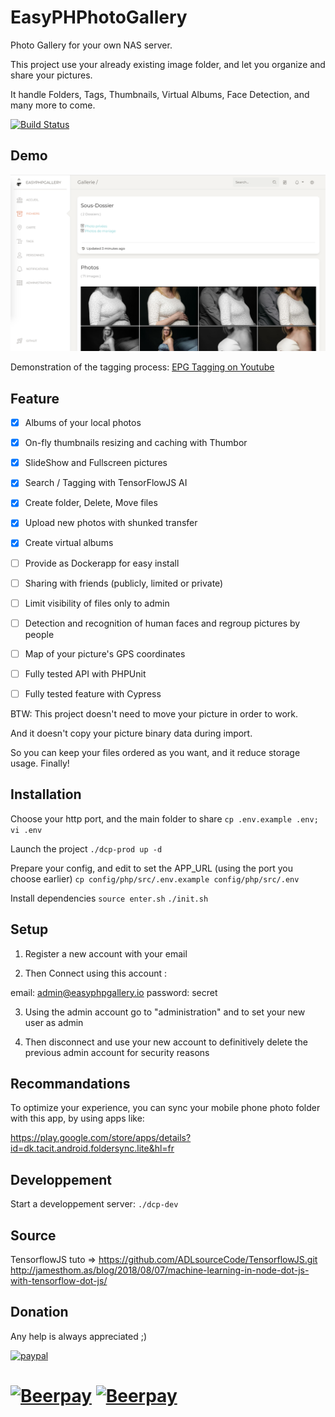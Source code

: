 # EasyPHPhotoGallery

Photo Gallery for your own NAS server.

This project use your already existing image folder, and let you organize and share your pictures.

It handle Folders, Tags, Thumbnails, Virtual Albums, Face Detection, and many more to come.

[![Build Status](https://travis-ci.org/TwanoO67/easy-php-gallery.svg?branch=develop)](https://travis-ci.org/TwanoO67/easy-php-gallery)

## Demo

[![Preview](https://github.com/TwanoO67/easy-php-gallery/raw/master/demo.png)](https://youtu.be/W7Ff-VXIsFQ)

Demonstration of the tagging process: [EPG Tagging on Youtube](https://youtu.be/W7Ff-VXIsFQ)

## Feature

* [x] Albums of your local photos
* [x] On-fly thumbnails resizing and caching with Thumbor
* [x] SlideShow and Fullscreen pictures
* [x] Search / Tagging with TensorFlowJS AI
* [x] Create folder, Delete, Move files
* [x] Upload new photos with shunked transfer
* [x] Create virtual albums
* [ ] Provide as Dockerapp for easy install
* [ ] Sharing with friends (publicly, limited or private)
* [ ] Limit visibility of files only to admin
* [ ] Detection and recognition of human faces and regroup pictures by people
* [ ] Map of your picture's GPS coordinates
* [ ] Fully tested API with PHPUnit
* [ ] Fully tested feature with Cypress


BTW: This project doesn't need to move your picture in order to work.

And it doesn't copy your picture binary data during import.

So you can keep your files ordered as you want, and it reduce storage usage. Finally!

## Installation

Choose your http port, and the main folder to share
`cp .env.example .env; vi .env`

Launch the project
`./dcp-prod up -d`

Prepare your config, and edit to set the APP_URL (using the port you choose earlier)
`cp config/php/src/.env.example config/php/src/.env`

Install dependencies
`source enter.sh`
`./init.sh `



## Setup

1) Register a new account with your email

2) Then Connect using this account :

email: admin@easyphpgallery.io
password: secret

3) Using the admin account go to "administration" and to set your new user as admin

4) Then disconnect and use your new account to definitively delete the previous admin account for security reasons

## Recommandations

To optimize your experience, you can sync your mobile phone photo folder with this app, by using apps like:

https://play.google.com/store/apps/details?id=dk.tacit.android.foldersync.lite&hl=fr

## Developpement 

Start a developpement server:
`./dcp-dev`

## Source

TensorflowJS tuto => https://github.com/ADLsourceCode/TensorflowJS.git
http://jamesthom.as/blog/2018/08/07/machine-learning-in-node-dot-js-with-tensorflow-dot-js/

## Donation

Any help is always appreciated ;)

[![paypal](https://www.paypalobjects.com/en_US/i/btn/btn_donate_LG.gif)](https://www.paypal.me/twanoo)

[![Beerpay](https://beerpay.io/TwanoO67/easy-php-gallery/badge.svg?style=beer-square)](https://beerpay.io/TwanoO67/easy-php-gallery)  [![Beerpay](https://beerpay.io/TwanoO67/easy-php-gallery/make-wish.svg?style=flat-square)](https://beerpay.io/TwanoO67/easy-php-gallery?focus=wish)
=======
